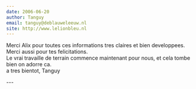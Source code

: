 ```yaml
---
date: 2006-06-20
author: Tanguy
email: tanguy@deblauweleeuw.nl
site: http://www.lelionbleu.nl
---
```


<p>Merci Alix pour toutes ces informations tres claires et bien developpees. Merci aussi pour tes felicitations.<br />
Le vrai travaille de terrain commence maintenant pour nous, et cela tombe bien on adorre ca.<br />
a tres bientot, Tanguy</p>
---